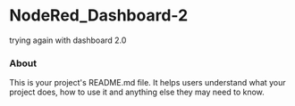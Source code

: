 NodeRed_Dashboard-2
===================

trying again with dashboard 2.0

### About

This is your project's README.md file. It helps users understand what your
project does, how to use it and anything else they may need to know.